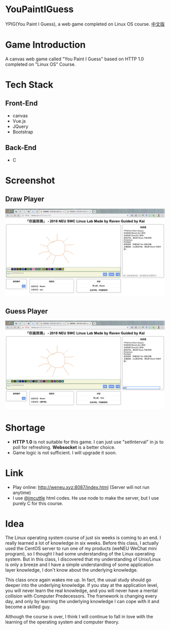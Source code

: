 # YouPaintIGuess
YPIG(You Paint I Guess), a web game completed on Linux OS course.
[中文版](https://github.com/Raven98/YouPaintIGuess/blob/master/README-CN.md)

# Game Introduction
A canvas web game called "You Paint I Guess" based on HTTP 1.0 completed on "Linux OS" Course.

# Tech Stack
## Front-End
- canvas
- Vue.js
- JQuery
- Bootstrap

## Back-End
- C

# Screenshot
## Draw Player
![](https://github.com/Raven98/YouPaintIGuess/blob/master/other/images/image-20181027222028063.png?raw=true)
## Guess Player
![](https://github.com/Raven98/YouPaintIGuess/blob/master/other/images/image-20181027222054455.png?raw=true)
# Shortage
- **HTTP 1.0** is not suitable for this game. I can just use "setInterval" in js to poll for refreshing. **Websocket** is a better choice.
- Game logic is not sufficient. I will upgrade it soon.

# Link
- Play online: http://weneu.xyz:8087/index.html (Server will not run anytime)
- I use [@imcuttle](https://github.com/imcuttle/paint_game) html codes. He use node to make the server, but I use purely C for this course.

# Idea
The Linux operating system course of just six weeks is coming to an end. I really learned a lot of knowledge in six weeks. Before this class, I actually used the CentOS server to run one of my products (weNEU WeChat mini program), so I thought I had some understanding of the Linux operating system. But in this class, I discovered that my understanding of Unix/Linux is only a breeze and I have a simple understanding of some application layer knowledge, I don't know about the underlying knowledge.

This class once again wakes me up. In fact, the usual study should go deeper into the underlying knowledge. If you stay at the application level, you will never learn the real knowledge, and you will never have a mental collision with Computer Predecessors. The framework is changing every day, and only by learning the underlying knowledge I can cope with it and become a skilled guy.

Although the course is over, I think I will continue to fall in love with the learning of the operating system and computer theory.